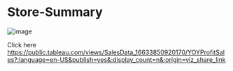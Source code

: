 # Store-Summary

![image](https://user-images.githubusercontent.com/110743067/191073017-65533933-b9fc-41cf-91ae-ad4cc0b8c454.png)

Click here
https://public.tableau.com/views/SalesData_16633850920170/YOYProfitSales?:language=en-US&publish=yes&:display_count=n&:origin=viz_share_link
